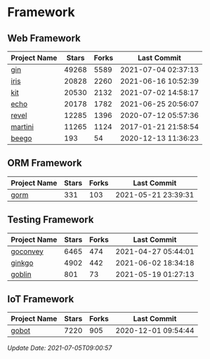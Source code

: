 # Framework

## Web Framework
| Project Name | Stars | Forks | Last Commit |
| ------------ | ----- | ----- | ----------- |
| [gin](https://github.com/gin-gonic/gin) | 49268 | 5589 | 2021-07-04 02:37:13 |
| [iris](https://github.com/kataras/iris) | 20828 | 2260 | 2021-06-16 10:52:39 |
| [kit](https://github.com/go-kit/kit) | 20530 | 2132 | 2021-07-02 14:58:17 |
| [echo](https://github.com/labstack/echo) | 20178 | 1782 | 2021-06-25 20:56:07 |
| [revel](https://github.com/revel/revel) | 12285 | 1396 | 2020-07-12 05:57:36 |
| [martini](https://github.com/go-martini/martini) | 11265 | 1124 | 2017-01-21 21:58:54 |
| [beego](https://github.com/astaxie/beego) | 193 | 54 | 2020-12-13 11:36:23 |

## ORM Framework
| Project Name | Stars | Forks | Last Commit |
| ------------ | ----- | ----- | ----------- |
| [gorm](https://github.com/jinzhu/gorm) | 331 | 103 | 2021-05-21 23:39:31 |

## Testing Framework
| Project Name | Stars | Forks | Last Commit |
| ------------ | ----- | ----- | ----------- |
| [goconvey](https://github.com/smartystreets/goconvey) | 6465 | 474 | 2021-04-27 05:44:01 |
| [ginkgo](https://github.com/onsi/ginkgo) | 4902 | 442 | 2021-06-02 18:34:18 |
| [goblin](https://github.com/franela/goblin) | 801 | 73 | 2021-05-19 01:27:13 |

## IoT Framework
| Project Name | Stars | Forks | Last Commit |
| ------------ | ----- | ----- | ----------- |
| [gobot](https://github.com/hybridgroup/gobot) | 7220 | 905 | 2020-12-01 09:54:44 |

*Update Date: 2021-07-05T09:00:57*